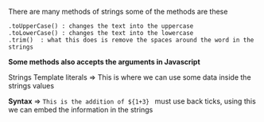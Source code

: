 
There are many methods of strings some of the methods are these 
```
.toUpperCase() : changes the text into the uppercase
.toLowerCase() : changes the text into the lowercase
.trim()  : what this does is remove the spaces around the word in the strings 
```

**Some methods also accepts the arguments in Javascript**

Strings Template literals => This is where we can use some data inside the strings values 

**Syntax** => `This is the addition of ${1+3} ` must use back ticks, using this we can embed the information in the strings 

